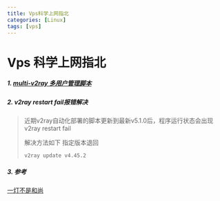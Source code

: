 ```yaml
---
title: Vps科学上网指北
categories: [Linux]
tags: [vps]
---
```


# Vps 科学上网指北

##### 1. [multi-v2ray 多用户管理脚本](https://github.com/Jrohy/multi-v2ray)

##### 2. v2ray restart fail报错解决

> 近期v2ray自动化部署的脚本更新到最新v5.1.0后，程序运行状态会出现v2ray restart fail
>
> 解决方法如下 指定版本退回
>
> ```shell
> v2ray update v4.45.2
> ```
>
> 

##### 3. 参考

[一灯不是和尚](https://iyideng.net/black-technology/cgfw/vless-one-click-script-building-and-using-tutorial.html)
